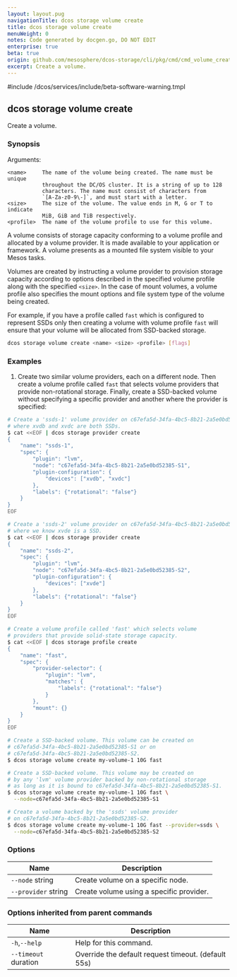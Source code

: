 ```yaml
---
layout: layout.pug
navigationTitle: dcos storage volume create
title: dcos storage volume create
menuWeight: 0
notes: Code generated by docgen.go, DO NOT EDIT
enterprise: true
beta: true
origin: github.com/mesosphere/dcos-storage/cli/pkg/cmd/cmd_volume_create.go
excerpt: Create a volume.
---
```

#include /dcos/services/include/beta-software-warning.tmpl

## dcos storage volume create

Create a volume.

### Synopsis

Arguments:

    <name>     The name of the volume being created. The name must be unique
               throughout the DC/OS cluster. It is a string of up to 128
               characters. The name must consist of characters from
               `[A-Za-z0-9\-]`, and must start with a letter.
    <size>     The size of the volume. The value ends in M, G or T to indicate
               MiB, GiB and TiB respectively.
    <profile>  The name of the volume profile to use for this volume.

A volume consists of storage capacity conforming to a volume profile and
allocated by a volume provider. It is made available to your application or
framework. A volume presents as a mounted file system visible to your Mesos
tasks.

Volumes are created by instructing a volume provider to provision storage
capacity according to options described in the specified volume profile along
with the specified `<size>`. In the case of mount volumes, a volume profile also
specifies the mount options and file system type of the volume being created.

For example, if you have a profile called `fast` which is configured to
represent SSDs only then creating a volume with volume profile `fast` will
ensure that your volume will be allocated from SSD-backed storage.

```bash
dcos storage volume create <name> <size> <profile> [flags]
```

### Examples

1. Create two similar volume providers, each on a different node. Then create a volume profile called `fast` that selects volume providers that provide non-rotational storage. Finally, create a SSD-backed volume without specifying a specific provider and another where the provider is specified:

```bash
# Create a 'ssds-1' volume provider on c67efa5d-34fa-4bc5-8b21-2a5e0bd52385-S1,
# where xvdb and xvdc are both SSDs.
$ cat <<EOF | dcos storage provider create
{
    "name": "ssds-1",
    "spec": {
        "plugin": "lvm",
        "node": "c67efa5d-34fa-4bc5-8b21-2a5e0bd52385-S1",
        "plugin-configuration": {
            "devices": ["xvdb", "xvdc"]
        },
        "labels": {"rotational": "false"}
    }
}
EOF

# Create a 'ssds-2' volume provider on c67efa5d-34fa-4bc5-8b21-2a5e0bd52385-S2,
# where we know xvde is a SSD.
$ cat <<EOF | dcos storage provider create
{
    "name": "ssds-2",
    "spec": {
        "plugin": "lvm",
        "node": "c67efa5d-34fa-4bc5-8b21-2a5e0bd52385-S2",
        "plugin-configuration": {
            "devices": ["xvde"]
        },
        "labels": {"rotational": "false"}
    }
}
EOF

# Create a volume profile called 'fast' which selects volume
# providers that provide solid-state storage capacity.
$ cat <<EOF | dcos storage profile create
{
    "name": "fast",
    "spec": {
        "provider-selector": {
            "plugin": "lvm",
            "matches": {
                "labels": {"rotational": "false"}
            }
        },
        "mount": {}
    }
}
EOF

# Create a SSD-backed volume. This volume can be created on
# c67efa5d-34fa-4bc5-8b21-2a5e0bd52385-S1 or on
# c67efa5d-34fa-4bc5-8b21-2a5e0bd52385-S2.
$ dcos storage volume create my-volume-1 10G fast

# Create a SSD-backed volume. This volume may be created on
# by any 'lvm' volume provider backed by non-rotational storage
# as long as it is bound to c67efa5d-34fa-4bc5-8b21-2a5e0bd52385-S1.
$ dcos storage volume create my-volume-1 10G fast \
  --node=c67efa5d-34fa-4bc5-8b21-2a5e0bd52385-S1

# Create a volume backed by the 'ssds' volume provider
# on c67efa5d-34fa-4bc5-8b21-2a5e0bd52385-S2.
$ dcos storage volume create my-volume-1 10G fast --provider=ssds \
  --node=c67efa5d-34fa-4bc5-8b21-2a5e0bd52385-S2
```

### Options

Name | Description
--- | ---
`--node` string | Create volume on a specific node.
`--provider` string | Create volume using a specific provider.

### Options inherited from parent commands

Name | Description
--- | ---
`-h`,`--help` | Help for this command.
`--timeout` duration | Override the default request timeout. (default 55s)

